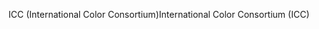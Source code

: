 <span data-ttu-id="9f027-101">ICC (International Color Consortium)</span><span class="sxs-lookup"><span data-stu-id="9f027-101">International Color Consortium (ICC)</span></span>